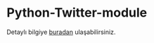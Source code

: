 # Python-Twitter-module
Detaylı bilgiye [buradan](https://batuhankutluca.github.io/2018/04/12/tweepy-ile-python-twitter-mod%C3%BCl%C3%BC.html) ulaşabilirsiniz.
